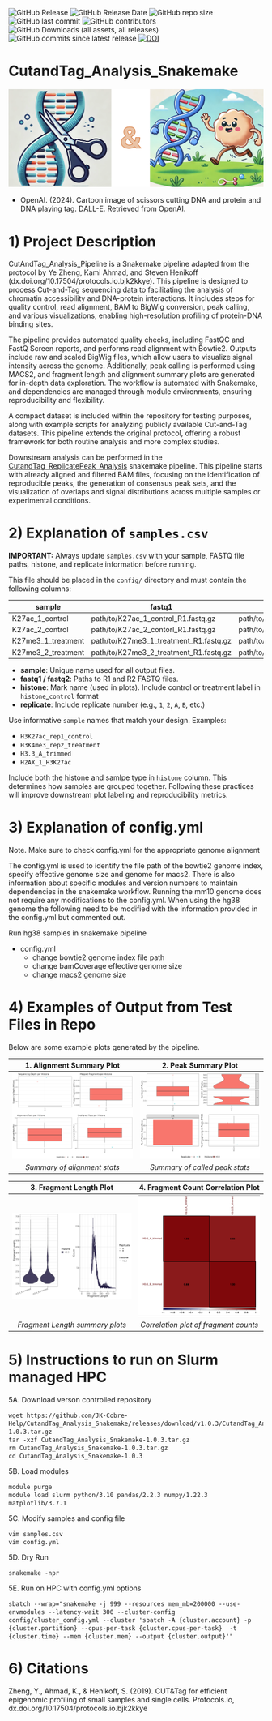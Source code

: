 ![GitHub Release](https://img.shields.io/github/v/release/JK-Cobre-Help/CutandTag_Analysis_Snakemake)
![GitHub Release Date](https://img.shields.io/github/release-date/JK-Cobre-Help/CutandTag_Analysis_Snakemake)
![GitHub repo size](https://img.shields.io/github/repo-size/JK-Cobre-Help/CutandTag_Analysis_Snakemake)
![GitHub last commit](https://img.shields.io/github/last-commit/JK-Cobre-Help/CutandTag_Analysis_Snakemake)
![GitHub contributors](https://img.shields.io/github/contributors/JK-Cobre-Help/CutandTag_Analysis_Snakemake)
![GitHub Downloads (all assets, all releases)](https://img.shields.io/github/downloads/JK-Cobre-Help/CutandTag_Analysis_Snakemake/total)
![GitHub commits since latest release](https://img.shields.io/github/commits-since/JK-Cobre-Help/CutandTag_Analysis_Snakemake/latest)
[![DOI](https://zenodo.org/badge/873121124.svg)](https://doi.org/10.5281/zenodo.15232228)

# CutandTag_Analysis_Snakemake
![Cut&Tag](/images/Cut&Tag.png)
+ OpenAI. (2024). Cartoon image of scissors cutting DNA and protein and DNA playing tag. DALL-E. Retrieved from OpenAI.

# 1) Project Description
CutAndTag_Analysis_Pipeline is a Snakemake pipeline adapted from the protocol by Ye Zheng, Kami Ahmad, and Steven Henikoff (dx.doi.org/10.17504/protocols.io.bjk2kkye). This pipeline is designed to process Cut-and-Tag sequencing data to facilitating the analysis of chromatin accessibility and DNA-protein interactions. It includes steps for quality control, read alignment, BAM to BigWig conversion, peak calling, and various visualizations, enabling high-resolution profiling of protein-DNA binding sites.

The pipeline provides automated quality checks, including FastQC and FastQ Screen reports, and performs read alignment with Bowtie2. Outputs include raw and scaled BigWig files, which allow users to visualize signal intensity across the genome. Additionally, peak calling is performed using MACS2, and fragment length and alignment summary plots are generated for in-depth data exploration. The workflow is automated with Snakemake, and dependencies are managed through module environments, ensuring reproducibility and flexibility.

A compact dataset is included within the repository for testing purposes, along with example scripts for analyzing publicly available Cut-and-Tag datasets. This pipeline extends the original protocol, offering a robust framework for both routine analysis and more complex studies.

Downstream analysis can be performed in the [CutandTag_ReplicatePeak_Analysis](https://github.com/JK-Cobre-Help/CutandTag_ReplicatePeak_Analysis) snakemake pipeline. This pipeline starts with already aligned and filtered BAM files, focusing on the identification of reproducible peaks, the generation of consensus peak sets, and the visualization of overlaps and signal distributions across multiple samples or experimental conditions.

# 2) Explanation of `samples.csv`

**IMPORTANT:** Always update `samples.csv` with your sample, FASTQ file paths, histone, and replicate information before running.

This file should be placed in the `config/` directory and must contain the following columns:

| sample             | fastq1                                 | fastq2                                 | histone          | replicate    |
|--------------------|----------------------------------------|----------------------------------------|------------------|--------------|
| K27ac_1_control    | path/to/K27ac_1_control_R1.fastq.gz    | path/to/K27ac_1_control_R2.fastq.gz    |H27ac_Control     |1             |
| K27ac_2_control    | path/to/K27ac_2_contorl_R1.fastq.gz    | path/to/K27ac_2_control_R1.fastq.gz    |K27ac_Control     |2             |
| K27me3_1_treatment | path/to/K27me3_1_treatment_R1.fastq.gz | path/to/K27me3_1_treatment_R1.fastq.gz |K27me3_Treatment  |1             |
| K27me3_2_treatment | path/to/K27me3_2_treatment_R1.fastq.gz | path/to/K27me3_2_treatment_R1.fastq.gz |K27me3_Treatment  |2             |

+ **sample**: Unique name used for all output files.
+ **fastq1 / fastq2**: Paths to R1 and R2 FASTQ files.
+ **histone**: Mark name (used in plots). Include control or treatment label in `histone`_`control` format
+ **replicate**: Include replicate number (e.g., `1`, `2`, `A`, `B`, etc.)

Use informative `sample` names that match your design. Examples:

+ `H3K27ac_rep1_control`
+ `H3K4me3_rep2_treatment`
+ `H3.3_A_trimmed`
+ `H2AX_1_H3K27ac`

Include both the histone and samlpe type in `histone` column. This determines how samples are grouped together. Following these practices will improve downstream plot labeling and reproducibility metrics.

# 3) Explanation of config.yml
Note. Make sure to check config.yml for the appropriate genome alignment

The config.yml is used to identify the file path of the bowtie2 genome index, specify effective genome size and genome for macs2. There is also information about specific modules and version numbers to maintain dependencies in the snakemake workflow. Running the mm10 genome does not require any modifications to the config.yml. When using the hg38 genome the following need to be modified with the information provided in the config.yml but commented out.

Run hg38 samples in snakemake pipeline
- config.yml 
    + change bowtie2 genome index file path
    + change bamCoverage effective genome size
    + change macs2 genome size


# 4) Examples of Output from Test Files in Repo

Below are some example plots generated by the pipeline.  

| 1. **Alignment Summary Plot**                                                         | 2. **Peak Summary Plot**                                                                   |
| :-----------------------------------------------------------------------------------: | :----------------------------------------------------------------------------------------: |
| <img src="/images/alignment_summary_plot.png" width="300">                            | <img src="/images/peak_summary_plot.png" width="300">                                      |
| *Summary of alignment stats*                                                          | *Summary of called peak stats*                                                             |

| 3. **Fragment Length Plot**                                                           | 4. **Fragment Count Correlation Plot**                                                     |
| :-----------------------------------------------------------------------------------: | :----------------------------------------------------------------------------------------: |
| <img src="/images/fragment_length_plot.png" width="300">                              | <img src="/images/fragCount_correlation_plot.png" width="300">                             |
| *Fragment Length summary plots*                                                       | *Correlation plot of fragment counts*                                                      |


# 5) Instructions to run on Slurm managed HPC
5A. Download verson controlled repository
```
wget https://github.com/JK-Cobre-Help/CutandTag_Analysis_Snakemake/releases/download/v1.0.3/CutandTag_Analysis_Snakemake-1.0.3.tar.gz
tar -xzf CutandTag_Analysis_Snakemake-1.0.3.tar.gz
rm CutandTag_Analysis_Snakemake-1.0.3.tar.gz
cd CutandTag_Analysis_Snakemake-1.0.3
```
5B. Load modules
```
module purge
module load slurm python/3.10 pandas/2.2.3 numpy/1.22.3 matplotlib/3.7.1
```
5C. Modify samples and config file
```
vim samples.csv
vim config.yml
```
5D. Dry Run
```
snakemake -npr
```
5E. Run on HPC with config.yml options
```
sbatch --wrap="snakemake -j 999 --resources mem_mb=200000 --use-envmodules --latency-wait 300 --cluster-config config/cluster_config.yml --cluster 'sbatch -A {cluster.account} -p {cluster.partition} --cpus-per-task {cluster.cpus-per-task}  -t {cluster.time} --mem {cluster.mem} --output {cluster.output}'"
```

# 6) Citations
Zheng, Y., Ahmad, K., & Henikoff, S. (2019). CUT&Tag for efficient epigenomic profiling of small samples and single cells. Protocols.io, dx.doi.org/10.17504/protocols.io.bjk2kkye
